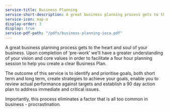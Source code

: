 ```yaml
---
service-title: Business Planning
service-short-description: A great business planning process gets to the heart and soul of your business.
service-icon: map-o
display-order: 3
display: true
service-pdf-path: "/pdfs/business-planning-ioca.pdf"
---
```

A great business planning process gets to the heart and soul of your business.  Upon completion of ‘pre-work’ we’ll have a greater understanding of your vision and core values in order to facilitate a four hour planning session to help you create a clear Business Plan.

The outcome of this service is to identify and prioritise goals, both short term and long term, create strategies to achieve your goals, enable you to review actual performance against targets and establish a 90 day action plan to address immediate and critical issues.

Importantly, this process eliminates a factor that is all too common in business - procrastination.
